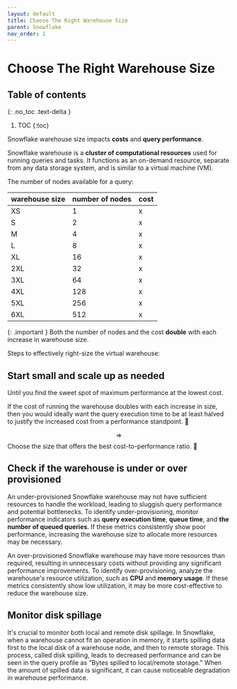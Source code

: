 ```yaml
---
layout: default
title: Choose The Right Warehouse Size
parent: Snowflake
nav_order: 1
---
```


# Choose The Right Warehouse Size

## Table of contents
{: .no_toc .text-delta }

1. TOC
{:toc}

Snowflake warehouse size impacts **costs** and **query performance**. 

Snowflake warehouse is a **cluster of computational resources** used for running queries and tasks. It functions as an on-demand resource, separate from any data storage system, and is similar to a virtual machine (VM).

The number of nodes available for a query:

| warehouse size | number of nodes | cost |
|----------------|-----------------|------|
| XS             | 1               | x    |
| S              | 2               | x    |
| M              | 4               | x    |
| L              | 8               | x    |
| XL             | 16              | x    |
| 2XL            | 32              | x    |
| 3XL            | 64              | x    |
| 4XL            | 128             | x    |
| 5XL            | 256             | x    |
| 6XL            | 512             | x    |

{: .important } 
Both the number of nodes and the cost **double** with each increase in warehouse size.

Steps to effectively right-size the virtual warehouse:

## Start small and scale up as needed

Until you find the sweet spot of maximum performance at the lowest cost. 

If the cost of running the warehouse doubles with each increase in size, then you would ideally want the query execution time to be at least halved to justify the increased cost from a performance standpoint. 🤔
    
$$\Rightarrow$$ Choose the size that offers the best cost-to-performance ratio. 🤔

## Check if the warehouse is under or over provisioned

An under-provisioned Snowflake warehouse may not have sufficient resources to handle the workload, leading to sluggish query performance and potential bottlenecks. To identify under-provisioning, monitor performance indicators such as **query execution time**, **queue time**, and **the number of queued queries**. If these metrics consistently show poor performance, increasing the warehouse size to allocate more resources may be necessary.

An over-provisioned Snowflake warehouse may have more resources than required, resulting in unnecessary costs without providing any significant performance improvements. To identify over-provisioning, analyze the warehouse's resource utilization, such as **CPU** and **memory usage**. If these metrics consistently show low utilization, it may be more cost-effective to reduce the warehouse size.

## Monitor disk spillage
It's crucial to monitor both local and remote disk spillage. In Snowflake, when a warehouse cannot fit an operation in memory, it starts spilling data first to the local disk of a warehouse node, and then to remote storage. This process, called disk spilling, leads to decreased performance and can be seen in the query profile as "Bytes spilled to local/remote storage." When the amount of spilled data is significant, it can cause noticeable degradation in warehouse performance.
